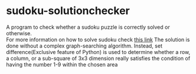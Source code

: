 sudoku-solutionchecker
======================
A program to check whether a sudoku puzzle is correctly solved or otherwise.<br>
For more information on how to solve sudoku check <a href="http://en.wikipedia.org/wiki/Sudoku">this link</a>
The solution is done without a complex graph-searching algorithm. Instead, set difference(Exclusive feature of Python) is used to determine whether a row, a column, or a sub-square of 3x3 dimension really satisfies the condition of having the number 1-9 within the chosen area
